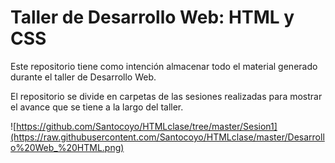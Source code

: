 # Taller de Desarrollo Web: HTML y CSS
Este repositorio tiene como intención almacenar todo el material generado durante el taller de Desarrollo Web.

El repositorio se divide en carpetas de las sesiones realizadas para mostrar el avance que se tiene a la largo del taller.

![https://github.com/Santocoyo/HTMLclase/tree/master/Sesion1](https://raw.githubusercontent.com/Santocoyo/HTMLclase/master/Desarrollo%20Web_%20HTML.png)
